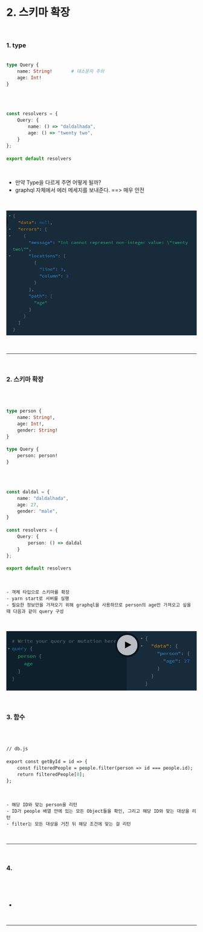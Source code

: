 # 2. 스키마 확장

<br>

### 1. type

```graphql

type Query {
    name: String!       # 대소문자 주의
    age: Int!
}

```

<br>

```typescript

const resolvers = {
    Query: {
        name: () => "daldalhada",
        age: () => "twenty two",
    }
};

export default resolvers

```

<br>
  
  - 만약 Type을 다르게 주면 어떻게 될까?
  - graphql 자체에서 에러 메세지를 보내준다. ==> 매우 안전
  
<br>

![graphql](https://github.com/daldalhada/graphql/blob/main/image/graphql2.PNG)

<br>

*** 

<br>

### 2. 스키마 확장

<br>

```graphql

type person {
    name: String!,
    age: Int!,
    gender: String!
}

type Query {
    person: person!
}


```

<br>

```typescript

const daldal = {
    name: "daldalhada",
    age: 27,
    gender: "male",
}

const resolvers = {
    Query: {
        person: () => daldal
    }
};

export default resolvers

```

<br>

    - 객체 타입으로 스키마를 확장
    - yarn start로 서버를 실행
    - 필요한 정보만을 가져오기 위해 graphql을 사용하므로 person의 age만 가져오고 싶을 때 다음과 같이 query 구성

<br>

![graphql](https://github.com/daldalhada/graphql/blob/main/image/graphql3.PNG)

<br>

### 3. 함수

<br>

```graphql

// db.js

export const getById = id => {
    const filteredPeople = people.filter(person => id === people.id);
    return filteredPeople[0];
};

```

<br>

    - 해당 ID와 맞는 person을 리턴
    - ID가 people 배열 안에 있는 모든 Object들을 확인, 그리고 해당 ID와 맞는 대상을 리턴
    - filter는 모든 대상을 거친 뒤 해당 조건에 맞는 걸 리턴

<br>

*** 

<br>

### 4. 

```typescript



```

<br>

  - 

<br>

*** 

<br>